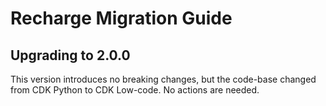 # Recharge Migration Guide

## Upgrading to 2.0.0
This version introduces no breaking changes, but the code-base changed from CDK Python to CDK Low-code. No actions are needed.